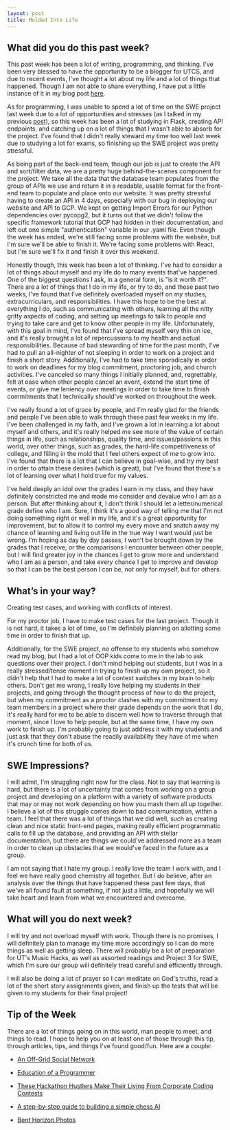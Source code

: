 ```yaml
---
layout: post
title: Molded Into Life
---
```


What did you do this past week?
------
This past week has been a lot of writing, programming, and thinking. I've been very blessed to have the opportunity to be a blogger for UTCS, and due to recent events, I've thought a lot about my life and a lot of things that happened. Though I am not able to share everything, I have put a little instance of it in my blog post [here](https://login.cs.utexas.edu/blog/reflection).

As for programming, I was unable to spend a lot of time on the SWE project last week due to a lot of opportunities and stresses (as I talked in my previous [post](https://thecreedo.github.io/Arms-Are-Heavy/)), so this week has been a lot of studying in Flask, creating API endpoints, and catching up on a lot of things that I wasn't able to absorb for the project. I've found that I didn't really steward my time too well last week due to studying a lot for exams, so finishing up the SWE project was pretty stressful.

As being part of the back-end team, though our job is just to create the API and sort/filter data, we are a pretty huge behind-the-scenes component for the project. We take all the data that the database team populates from the group of APIs we use and return it in a readable, usable format for the front-end team to populate and place onto our website. It was pretty stressful having to create an API in 4 days, especially with our bug in deploying our website and API to GCP. We kept on getting Import Errors for our Python dependencies over pycopg2, but it turns out that we didn't follow the specific framework tutorial that GCP had hidden in their documentation, and left out one simple "authentication" variable in our .yaml file. Even though the week has ended, we're still facing some problems with the website, but I'm sure we'll be able to finish it. We're facing some problems with React, but I'm sure we'll fix it and finish it over this weekend.

Honestly though, this week has been a lot of thinking. I've had to consider a lot of things about myself and my life do to many events that've happened. One of the biggest questions I ask, in a general form, is "is it worth it?". There are a lot of things that I do in my life, or try to do, and these past two weeks, I've found that I've definitely overloaded myself on my studies, extracurriculars, and responsibilities. I have this hope to be the best at everything I do, such as communicating with others, learning all the nitty gritty aspects of coding, and setting up meetings to talk to people and trying to take care and get to know other people in my life. Unfortunately, with this goal in mind, I've found that I've spread myself very thin on ice, and it's really brought a lot of repercussions to my health and actual responsibilities. Because of bad stewarding of time for the past month, I've had to pull an all-nighter of not sleeping in order to work on a project and finish a short story. Additionally, I've had to take time sporadically in order to work on deadlines for my blog commitment, proctoring job, and church activities. I've canceled so many things I initially planned, and, regrettably, felt at ease when other people cancel an event, extend the start time of events, or give me leniency over meetings in order to take time to finish commitments that I technically should've worked on throughout the week.

I've really found a lot of grace by people, and I'm really glad for the friends and people I've been able to walk through these past few weeks in my life. I've been challenged in my faith, and I've grown a lot in learning a lot about myself and others, and it's really helped me see more of the value of certain things in life, such as relationships, quality time, and issues/passions in this world, over other things, such as grades, the hard-life competitiveness of college, and filling in the mold that I feel others expect of me to grow into. I've found that there is a lot that I can believe in goal-wise, and try my best in order to attain these desires (which is great), but I've found that there's a lot of learning over what I hold true for my values.

I've held deeply an idol over the grades I earn in my class, and they have definitely constricted me and made me consider and devalue who I am as a person. But after thinking about it, I don't think I should let a letter/numerical grade define who I am. Sure, I think it's a good way of telling me that I'm not doing something right or well in my life, and it's a great opportunity for improvement, but to allow it to control my every move and snatch away my chance of learning and living out life in the true way I want would just be wrong. I'm hoping as day by day passes, I won't be brought down by the grades that I receive, or the comparisons I encounter between other people, but I will find greater joy in the chances I get to grow more and understand who I am as a person, and take every chance I get to improve and develop so that I can be the best person I can be, not only for myself, but for others.

What’s in your way?
------
Creating test cases, and working with conflicts of interest.

For my proctor job, I have to make test cases for the last project. Though it is not hard, it takes a lot of time, so I'm definitely planning on allotting some time in order to finish that up.

Additionally, for the SWE project, no offense to my students who somehow read my blog, but I had a lot of OOP kids come to me in the lab to ask questions over their project. I don't mind helping out students, but I was in a really stressed/tense moment in trying to finish up my own project, so it didn't help that I had to make a lot of context switches in my brain to help others. Don't get me wrong, I really love helping my students in their projects, and going through the thought process of how to do the project, but when my commitment as a proctor clashes with my commitment to my team members in a project where their grade depends on the work that I do, it's really hard for me to be able to discern well how to traverse through that moment, since I love to help people, but at the same time, I have my own work to finish up. I'm probably going to just address it with my students and just ask that they don't abuse the readily availability they have of me when it's crunch time for both of us.

SWE Impressions?
------
I will admit, I'm struggling right now for the class. Not to say that learning is hard, but there is a lot of uncertainty that comes from working on a group project and developing on a platform with a variety of software products that may or may not work depending on how you mash them all up together. I believe a lot of this struggle comes down to bad communication, within a team. I feel that there was a lot of things that we did well, such as creating clean and nice static front-end pages, making really efficient programmatic calls to fill up the database, and providing an API with stellar documentation, but there are things we could've addressed more as a team in order to clean up obstacles that we would've faced in the future as a group.

I am not saying that I hate my group. I really love the team I work with, and I feel we have really good chemistry all together. But I do believe, after an analysis over the things that have happened these past few days, that we've all found fault at something, if not just a little, and hopefully we will take heart and learn from what we encountered and overcome.

What will you do next week?
------
I will try and not overload myself with work. Though there is no promises, I will definitely plan to manage my time more accordingly so I can do more things as well as getting sleep. There will probably be a lot of preparation for UT's Music Hacks, as well as assorted readings and Project 3 for SWE, which I'm sure our group will definitely tread careful and efficiently through.

I will also be doing a lot of prayer so I can meditate on God's truths, read a lot of the short story assignments given, and finish up the tests that will be given to my students for their final project!


Tip of the Week
------
There are a lot of things going on in this world, man people to meet, and things to read. I hope to help you on at least one of those through this tip, through articles, tips, and things I've found good/fun. Here are a couple:

- [An Off-Grid Social Network](https://staltz.com/an-off-grid-social-network.html?utm_source=hackernewsletter&utm_medium=email&utm_term=fav)

- [Education of a Programmer](https://hackernoon.com/education-of-a-programmer-aaecf2d35312)

- [These Hackathon Hustlers Make Their Living From Corporate Coding Contests](https://www.bloomberg.com/news/features/2017-04-04/these-hackathon-hustlers-make-their-living-from-corporate-coding-contests)

- [A step-by-step guide to building a simple chess AI](https://medium.freecodecamp.com/simple-chess-ai-step-by-step-1d55a9266977?utm_source=hackernewsletter&utm_medium=email&utm_term=data)

- [Bent Horizon Photos](http://www.atlasobscura.com/articles/aydin-buyuktas-photos-flatland?utm_source=hackernewsletter&utm_medium=email&utm_term=fun)
